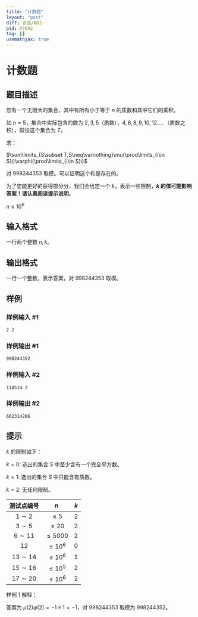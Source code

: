 ```yaml
---
title: "计数题"
layout: "post"
diff: 省选/NOI-
pid: P7092
tag: []
usemathjax: true
---
```


# 计数题
## 题目描述

您有一个无限大的集合，其中有所有小于等于 $n$ 的质数和其中它们的乘积。

如 $n=5$，集合中实际包含的数为 $2,3,5$（质数），$4,6,8,9,10,12.....$（质数之积），假设这个集合为 $T$。


求：

$\sum\limits_{S\subset T,S\neq\varnothing}\mu(\prod\limits_{i\in S}i)\varphi(\prod\limits_{i\in S}i)$

对 $998244353$ 取模。可以证明这个和是存在的。

为了您能更好的获得部分分，我们会给定一个 $k$，表示一些限制，**$k$ 的值可能影响答案！请认真阅读提示说明**。

$n\leq 10^6$
## 输入格式

一行两个整数 $n,k$。
## 输出格式

一行一个整数，表示答案，对 $998244353$ 取模。
## 样例

### 样例输入 #1
```
2 2
```
### 样例输出 #1
```
998244352
```
### 样例输入 #2
```
114514 2
```
### 样例输出 #2
```
662314206
```
## 提示

$k$ 的限制如下：

$k=0:$ 选出的集合 $S$ 中至少含有一个完全平方数。

$k=1:$ 选出的集合 $S$ 中只能含有质数。

$k=2:$ 无任何限制。

| 测试点编号 |$n$  |$k$  |
| :----------: | :----------: | :----------: |
| $1\sim 2$ |$\leq 5$  |$2$  |
| $3\sim 5$ |$\leq 20$  |$2$  |
| $6\sim 11$ |$\leq 5000$  |$2$  |
| $12$ |$\leq 10^6$  |$0$  |
| $13\sim 14$ |$\leq 10^6$  |$1$  |
| $15\sim 16$ |$\leq 10^5$  |$2$  |
| $17\sim 20$ |$\leq 10^6$  |$2$  |

样例 $1$ 解释：

答案为 $\mu(2)\varphi(2)=-1\times 1=-1$，对 $998244353$ 取模为 $998244352$。
